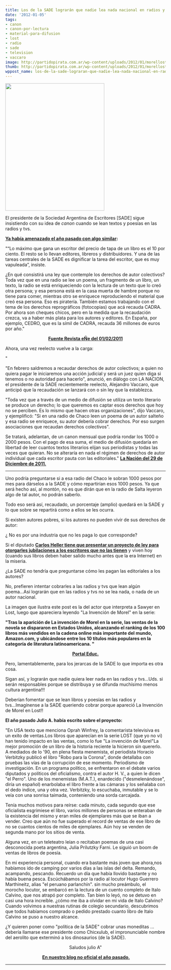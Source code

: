 ```yaml
---
title: Los de la SADE lograrán que nadie lea nada nacional en radios y tvs...
date: '2012-01-05'
tags:
- canon
- canon-por-lectura
- material-para-difusion
- lost
- radio
- sade
- television
- vaccaro
image: http://partidopirata.com.ar/wp-content/uploads/2012/01/morellost1.jpg
thumb: http://partidopirata.com.ar/wp-content/uploads/2012/01/morellost1-150x150.jpg
wppost_name: los-de-la-sade-lograran-que-nadie-lea-nada-nacional-en-radios-y-tvs
---
```


<a href="http://partidopirata.com.ar/wp-content/uploads/2012/01/morellost1.jpg"><img class="size-full wp-image-2714" title="morellost" src="http://partidopirata.com.ar/wp-content/uploads/2012/01/morellost1.jpg" alt="" width="311" height="400" /></a>


El presidente de la Sociedad Argentina de Escritores [SADE] sigue insistiendo con su idea de <em>canon</em> cuando se lean textos y poesías en las radios y tvs.

<strong><a href="http://www.revistaenie.clarin.com/literatura/SADE-convertido-geriatrico-literario_0_419358255.html" target="_blank">Ya había amenazado el año pasado con algo similar</a>:</strong>

"“Lo máximo que gana un escritor del precio de tapa de un libro es el 10 por ciento. El resto se lo llevan editores, libreros y distribuidores. Y una de las tareas centrales de la SADE es dignificar la tarea del escritor, que es muy vapuleada”, insiste.
<p style="text-align: left;">¿En qué consistirá una ley que contemple los derechos de autor colectivos? Toda vez que en una radio se lee un poema, un fragmento de un libro, un texto, la radio se está enriqueciendo con la lectura de un texto que lo creó otra persona; y esa persona está en la casa muerta de hambre porque no tiene para comer, mientras otro se enriquece reproduciendo el material que creó esa persona. Eso es piratería. También estamos trabajando con el tema de los derechos reprográficos (fotocopias) que acá recauda CADRA. Por ahora son cheques chicos, pero en la medida que la recaudación crezca, va a haber más plata para los autores y editores. En España, por ejemplo, CEDRO, que es la símil de CADRA, recauda 36 millones de euros por año."</p>
<p style="text-align: center;"><strong><a href="http://www.revistaenie.clarin.com/literatura/SADE-convertido-geriatrico-literario_0_419358255.html" target="_blank">Fuente Revista eÑe del 01/02/2011</a></strong></p>
Ahora, una vez reelecto vuelve a la carga:

"

"En febrero saldremos a recaudar derechos de autor colectivos; a quien no quiera pagar le iniciaremos una acción judicial y será un juez quien diga si tenemos o no autoridad para hacerlo", anunció, en diálogo con LA NACION, el presidente de la SADE recientemente reelecto, Alejandro Vaccaro, que anticipó que la recaudación se lanzará con o sin ley que la establezca.

"Toda vez que a través de un medio de difusión se utiliza un texto literario se produce un derecho; lo que queremos es captar esos derechos que hoy no se perciben. Es lo mismo que hacen otras organizaciones", dijo Vaccaro, y ejemplificó: "Si en una radio de Chaco leen un poema de un autor salteño y esa radio se enriquece, su autor debería cobrar derechos. Por eso surgen asociaciones que recaudan derechos colectivos".

Se tratará, adelantan, de un canon mensual que podría rondar los 1000 o 2000 pesos. Con el pago de esa suma, el medio de difusión quedaría en libertad de leer cuantos textos literarios elijan sus periodistas y todas las veces que quieran. No se alteraría en nada el régimen de derechos de autor individual que cada escritor pauta con las editoriales."
<strong> <a href="http://www.lanacion.com.ar/1436302-la-sade-intentara-recaudar-por-el-uso-de-textos-literarios" target="_blank">La Nación del 29 de Diciembre de 2011.</a></strong>

<hr />

Uno podría preguntarse si a esa radio del Chaco le sobran 1000 pesos por mes para dárselos a la SADE y cómo repartirían esos 1000 pesos. Ya que será hecho así, al montón, no es que dirán que en la radio de Salta leyeron algo de tal autor, no podrán saberlo.

Todo eso será así, recaudado, un porcentaje (amplio) quedará en la SADE y lo que sobre se repartirá como a ellos se les ocurra.

Si existen autores pobres, si los autores no pueden vivir de sus derechos de autor:

¿ No es por una industria que no les paga lo que corresponde?

Si el diputado <strong><a href="http://partidopirata.com.ar/708/de-que-no-viven-los-escritores-ii">Carlos Heller tiene que presentar un proyecto de ley para otorgarles jubilaciones a los escritores que no las tienen</a></strong> y viven hoy (cuando sus libros deben haber salido mucho antes que la era Internet) en la miseria.

¿La SADE no tendría que preguntarse cómo les pagan las editoriales a los autores?

No, prefieren intentar cobrarles a las radios y tvs que lean algún poema...Así lograrán que en las radios y tvs no se lea nada, o nada de un autor nacional.

La imagen que ilustra este post es la del actor que interpreta a Sawyer en Lost, luego que apareciera leyendo "La Invención de Morel" en la serie:

<strong>"Tras la aparición de La invención de Morel en la serie, las ventas de la novela se dispararon en Estados Unidos, alcanzando el ranking de los 100 libros más vendidos en la cadena online más importante del mundo, Amazon.com, y ubicándose entre los 10 títulos más populares en la categoría de literatura latinoamericana. "</strong>
<p style="text-align: center;"><strong><a href="http://portal.educ.ar/debates/eid/cultura/lost-un-exito-televisivo-que-e.php" target="_blank">Portal Educ.</a></strong></p>
Pero, lamentablemente, para los jerarcas de la SADE lo que importa es otra cosa.

Sigan así, y lograrán que nadie quiera leer nada en las radios y tvs...Uds. si serán responsables porque se distribuya y se difunda muchísimo menos cultura argentina!!!

Deberían fomentar que se lean libros y poesías en las radios y tvs...Imagínense a la SADE queriendo cobrar porque apareció La Invención de Morel en Lost!!

<strong>El año pasado Julio A. había escrito sobre el proyecto:</strong>

"En USA texto que menciona Oprah Winfrey, la comentarista televisiva es un exito de ventas.Los libros que aparecían en la serie LOST (que yo no vi) han tenido impacto en las ventas, como lo fue "La invención de Morel"La mejor promoción de un libro de la historia reciente la hicieron sin quererlo. A mediados de lo '90, en plena fiesta menemista, el periodista Horacio Verbitzky publicó el libro "Robo para la Corona", donde detallaba con pruebas las vías de la corrupción de ese momento. Periodismo de investigación. En un programa político, se enfrentaron en el debate varios diputados y políticos del oficialismo, contra el autor H. V., a quien le dicen "el Perro". Uno de los menemistas (M.A.T.), enardecido ("desmelenándose", diría un español) enarbolaba el libro frente a las cámaras y los señalaba con el dedo indice, una y otra vez. Verbitzky, lo escuchaba, inmutable y se lo veía con una sonrisa taimada, conteniendo una sorda carcajada.

Tenía muchos motivos para reírse: cada minuto, cada segundo que ese oficialista esgrimiese
el libro, varios millones de personas se enteraban de la existencia del mismo y eran miles de ejemplares más que se iban a vender. Creo que aún no fue superado el record de ventas de ese libro de no se cuantos cientos de miles de ejemplares. Aún hoy se venden de segunda mano por los sitios de venta.

Alguna vez, en un teleteatro leían o recitaban poemas de una casi desconocida poeta argentina, Julia Prilutzky Farni. Le siguió un boom de ventas de libros de poesía.

En mi experiencia personal, cuando era bastante más joven que ahora,nos habíamos ido de camping por varios días a las islas del delta. Remando, acampando, pescando. Recuerdo
un día que había llovido bastante y no había buena pesca. Escúchábamos por la radio al locutor Hugo Guerrero Marthineitz, alias "el peruano parlanchín". sin mucho preámbulo, el morocho locutor, se embarcó en la lectura de un cuento completo de Italo Calvino, que nos atrapó por completo. Tan bien lo leyó, no se detuvo en casi una hora increíble. ¿cómo me iba a olvidar en mi vida de Italo Calvino?
Cuando volvimos a nuestras rutinas de colegio secundario, descubrimos que todos habíamos comprado o pedido prestado cuanto libro de Italo Calvino se puso a nuestro alcance.

¿Y quieren poner como "política de la SADE" cobrar unas moneditas ... debería llamarse ese presidente como Chicxulub, el impronunciable nombre del aerolito que exterminó a los dinosaurios (de la SADE).
<p style="text-align: center;">Saludos julio A"</p>
<p style="text-align: center;"><strong> <a href="http://partido-pirata.blogspot.com/2011/02/si-se-aprueba-el-proyecto-de-la.html" target="_blank">En nuestro blog no oficial el año pasado.</a></strong></p>


<hr />
